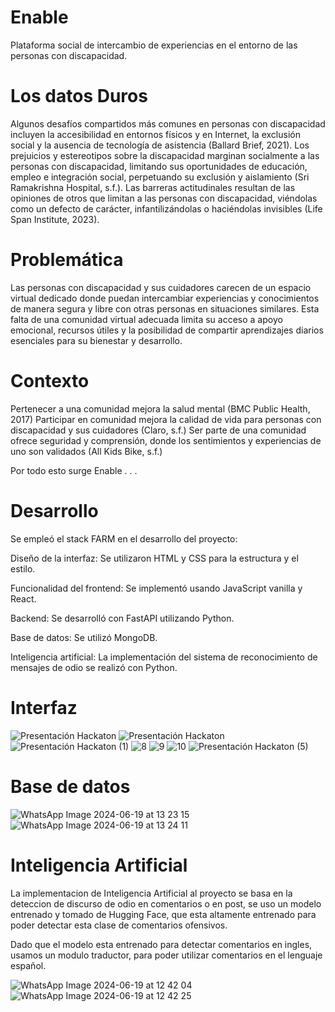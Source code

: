 # Enable
Plataforma social de intercambio de experiencias en el entorno de las personas con discapacidad.


# Los datos Duros
Algunos desafíos compartidos más comunes en personas con discapacidad incluyen la accesibilidad en entornos físicos y en Internet, la exclusión social y la ausencia de tecnología de asistencia (Ballard Brief, 2021). Los prejuicios y estereotipos sobre la discapacidad marginan socialmente a las personas con discapacidad, limitando sus oportunidades de educación, empleo e integración social, perpetuando su exclusión y aislamiento (Sri Ramakrishna Hospital, s.f.). Las barreras actitudinales resultan de las opiniones de otros que limitan a las personas con discapacidad, viéndolas como un defecto de carácter, infantilizándolas o haciéndolas invisibles (Life Span Institute, 2023).

# Problemática
Las personas con discapacidad y sus cuidadores carecen de un espacio virtual dedicado donde puedan intercambiar experiencias y conocimientos de manera segura y libre con otras personas en situaciones similares. Esta falta de una comunidad virtual adecuada limita su acceso a apoyo emocional, recursos útiles y la posibilidad de compartir aprendizajes diarios esenciales para su bienestar y desarrollo.

# Contexto
Pertenecer a una comunidad mejora la salud mental (BMC Public Health, 2017)
Participar en comunidad mejora la calidad de vida para personas con discapacidad y sus cuidadores    (Claro, s.f.)
Ser parte de una comunidad ofrece seguridad y comprensión, donde los sentimientos y experiencias de uno son validados (All Kids Bike, s.f.)

Por todo esto surge Enable . . .

# Desarrollo

Se empleó el stack FARM en el desarrollo del proyecto:

Diseño de la interfaz: Se utilizaron HTML y CSS para la estructura y el estilo.

Funcionalidad del frontend: Se implementó usando JavaScript vanilla y React.

Backend: Se desarrolló con FastAPI utilizando Python.

Base de datos: Se utilizó MongoDB.

Inteligencia artificial: La implementación del sistema de reconocimiento de mensajes de odio se realizó con Python.



# Interfaz
 
![Presentación Hackaton](https://github.com/fabigp/Enable/assets/124640504/08accd7a-5183-4642-a5c3-1d515758b788)
![Presentación Hackaton](https://github.com/fabigp/Enable/assets/124640504/b18c404a-8435-43d0-bf79-708230e00b42)
![Presentación Hackaton (1)](https://github.com/fabigp/Enable/assets/124640504/5c9f868e-adf4-4b04-8ec2-3b1de8c6727d)
![8](https://github.com/fabigp/Enable/assets/124640504/6fd29445-d958-42c8-b009-2cf8fe2bb4cf)
![9](https://github.com/fabigp/Enable/assets/124640504/8f4af005-33dc-47d0-9f93-59c9c742103f)
![10](https://github.com/fabigp/Enable/assets/124640504/608bc041-00fa-4c20-ab7c-695f65b7bb13)
![Presentación Hackaton (5)](https://github.com/fabigp/Enable/assets/124640504/806c07a1-f6bd-48b2-b239-a15421ed6349)


# Base de datos

![WhatsApp Image 2024-06-19 at 13 23 15](https://github.com/fabigp/Enable/assets/124640504/12a778da-a407-4553-8ede-8cb98b424e0c)
![WhatsApp Image 2024-06-19 at 13 24 11](https://github.com/fabigp/Enable/assets/124640504/1defaf91-495e-49db-a562-ff68f66b9ad6)


# Inteligencia Artificial

La implementacion de Inteligencia Artificial al proyecto se basa en la deteccion de discurso de odio en comentarios o en post, se uso un modelo entrenado y tomado de Hugging Face, que esta altamente entrenado para poder detectar esta clase de comentarios ofensivos.

Dado que el modelo esta entrenado para detectar comentarios en ingles, usamos un modulo traductor, para poder utilizar comentarios en el lenguaje español.

![WhatsApp Image 2024-06-19 at 12 42 04](https://github.com/fabigp/Enable/assets/124640504/c4eda919-107f-4d63-8ece-ce64f3996c70)
![WhatsApp Image 2024-06-19 at 12 42 25](https://github.com/fabigp/Enable/assets/124640504/400bb257-5f27-4a84-9731-76bd5917d9c9)




